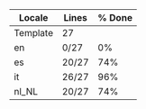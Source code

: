 |  Locale  |  Lines  | % Done|
|----------|---------|-------|
| Template |      27 |       |
| en       |    0/27 |    0% |
| es       |   20/27 |   74% |
| it       |   26/27 |   96% |
| nl_NL    |   20/27 |   74% |
